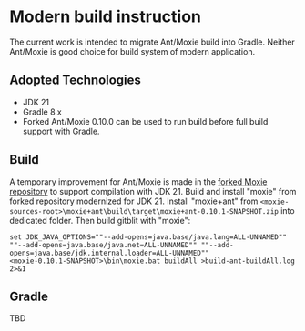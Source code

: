 # Modern build instruction

The current work is intended to migrate Ant/Moxie build into Gradle. Neither Ant/Moxie is good choice for build system of modern application.

## Adopted Technologies
- JDK 21
- Gradle 8.x
- Forked Ant/Moxie 0.10.0 can be used to run build before full build support with Gradle.

## Build
A temporary improvement for Ant/Moxie is made in the [forked Moxie repository](https://github.com/gtsarenkov/moxie) to support compilation with JDK 21.
Build and install "moxie" from forked repository modernized for JDK 21. Install "moxie+ant" from `<moxie-sources-root>\moxie+ant\build\target\moxie+ant-0.10.1-SNAPSHOT.zip` into dedicated folder.
Then build gitblit with "moxie":

```
set JDK_JAVA_OPTIONS=""--add-opens=java.base/java.lang=ALL-UNNAMED"" ""--add-opens=java.base/java.net=ALL-UNNAMED"" ""--add-opens=java.base/jdk.internal.loader=ALL-UNNAMED""
<moxie-0.10.1-SNAPSHOT>\bin\moxie.bat buildAll >build-ant-buildAll.log 2>&1
```

## Gradle

TBD
